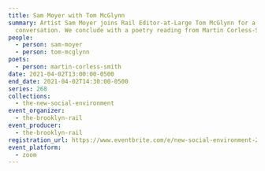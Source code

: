 ```yaml
---
title: Sam Moyer with Tom McGlynn
summary: Artist Sam Moyer joins Rail Editor-at-Large Tom McGlynn for a
  conversation. We conclude with a poetry reading from Martin Corless-Smith.
people:
  - person: sam-moyer
  - person: tom-mcglynn
poets:
  - person: martin-corless-smith
date: 2021-04-02T13:00:00-0500
end_date: 2021-04-02T14:30:00-0500
series: 268
collections:
  - the-new-social-environment
event_organizer:
  - the-brooklyn-rail
event_producer:
  - the-brooklyn-rail
registration_url: https://www.eventbrite.com/e/new-social-environment-268-sam-moyer-with-tom-mcglynn-tickets-148227950791
event_platform:
  - zoom
---
```

